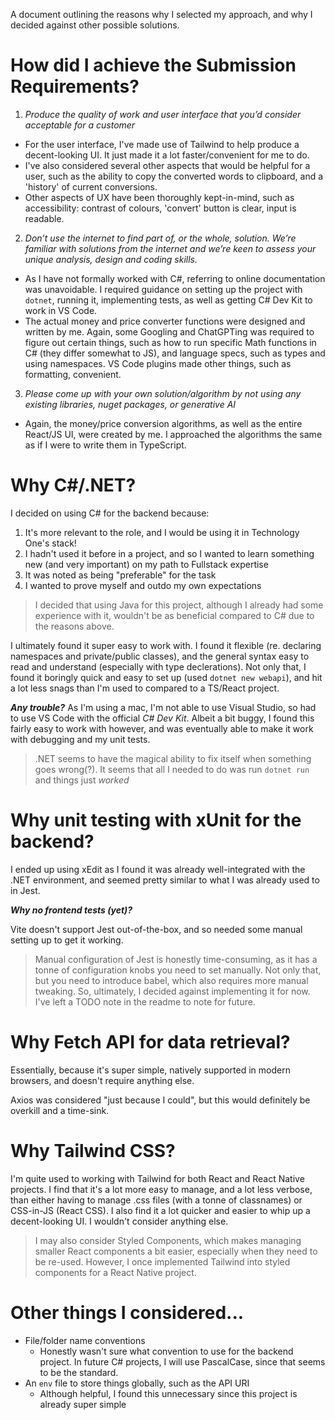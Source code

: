 
A document outlining the reasons why I selected my approach, and why I decided against other possible solutions.

# How did I achieve the Submission Requirements?
1. *Produce the quality of work and user interface that you’d consider acceptable for a customer*
  -  For the user interface, I've made use of Tailwind to help produce a decent-looking UI. It just made it a lot faster/convenient for me to do.
  -  I've also considered several other aspects that would be helpful for a user, such as the ability to copy the converted words to clipboard, and a 'history' of current conversions.
  -  Other aspects of UX have been thoroughly kept-in-mind, such as accessibility: contrast of colours, 'convert' button is clear, input is readable.
2. *Don’t use the internet to find part of, or the whole, solution. We’re familiar with solutions from the internet and we’re keen to assess your unique analysis, design and coding skills.*
  - As I have not formally worked with C#, referring to online documentation was unavoidable. I required guidance on setting up the project with `dotnet`, running it, implementing tests, as well as getting C# Dev Kit to work in VS Code.
  - The actual money and price converter functions were designed and written by me. Again, some Googling and ChatGPTing was required to figure out certain things, such as how to run specific Math functions in C# (they differ somewhat to JS), and language specs, such as types and using namespaces. VS Code plugins made other things, such as formatting, convenient.
3. *Please come up with your own solution/algorithm by not using any existing libraries, nuget packages, or generative AI*
  - Again, the money/price conversion algorithms, as well as the entire React/JS UI, were created by me. I approached the algorithms the same as if I were to write them in TypeScript.

# Why C#/.NET?

I decided on using C# for the backend because:
  1. It's more relevant to the role, and I would be using it in Technology One's stack!
  3. I hadn't used it before in a project, and so I wanted to learn something new (and very important) on my path to Fullstack expertise
  2. It was noted as being "preferable" for the task
  4. I wanted to prove myself and outdo my own expectations

> I decided that using Java for this project, although I already had some experience with it, wouldn't be as beneficial compared to C# due to the reasons above.

I ultimately found it super easy to work with. I found it flexible (re. declaring namespaces and private/public classes), and the general syntax easy to read and understand (especially with type declerations).
Not only that, I found it boringly quick and easy to set up (used `dotnet new webapi`), and hit a lot less snags than I'm used to compared to a TS/React project.

***Any trouble?***
As I'm using a mac, I'm not able to use Visual Studio, so had to use VS Code with the official *C# Dev Kit*. Albeit a bit buggy, I found this fairly easy to work with however, and was eventually able to make it work with debugging and my unit tests.

> .NET seems to have the magical ability to fix itself when something goes wrong(?). It seems that all I needed to do was run `dotnet run` and things just *worked*

# Why unit testing with xUnit for the backend?

I ended up using xEdit as I found it was already well-integrated with the .NET environment, and seemed pretty similar to what I was already used to in Jest.

***Why no frontend tests (yet)?***

Vite doesn't support Jest out-of-the-box, and so needed some manual setting up to get it working.

> Manual configuration of Jest is honestly time-consuming, as it has a tonne of configuration knobs you need to set manually.
> Not only that, but you need to introduce babel, which also requires more manual tweaking.
> So, ultimately, I decided against implementing it for now. I've left a TODO note in the readme to note for future. 

# Why Fetch API for data retrieval?

Essentially, because it's super simple, natively supported in modern browsers, and doesn't require anything else. 

Axios was considered "just because I could", but this would definitely be overkill and a time-sink.

# Why Tailwind CSS?

I'm quite used to working with Tailwind for both React and React Native projects. I find that it's a lot more easy to manage, and a lot less verbose, than either having to manage .css files (with a tonne of classnames) or CSS-in-JS (React CSS). 
I also find it a lot quicker and easier to whip up a decent-looking UI. I wouldn't consider anything else.

> I may also consider Styled Components, which makes managing smaller React components a bit easier, especially when they need to be re-used.
> However, I once implemented Tailwind into styled components for a React Native project.

# Other things I considered...
  - File/folder name conventions
    - Honestly wasn't sure what convention to use for the backend project. In future C# projects, I will use PascalCase, since that seems to be the standard.
  - An `env` file to store things globally, such as the API URI
    - Although helpful, I found this unnecessary since this project is already super simple
